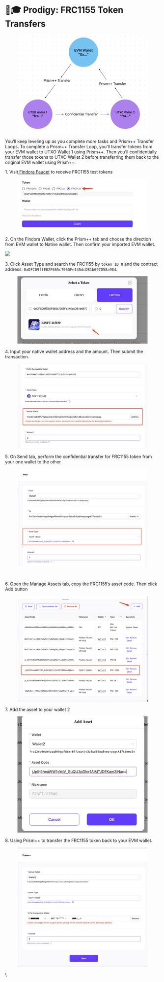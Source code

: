 # 🧑🎓 Prodigy: FRC1155 Token Transfers

<figure><img src="../../../../.gitbook/assets/image (3).png" alt=""><figcaption></figcaption></figure>

You’ll keep leveling up as you complete more tasks and Prism++ Transfer Loops. To complete a Prism++ Transfer Loop, you’ll transfer tokens from your EVM wallet to UTXO Wallet 1 using Prism++. Then you’ll confidentially transfer those tokens to UTXO Wallet 2 before transferring them back to the original EVM wallet using Prism++.

1\. Visit[ Findora Faucet](https://faucet.findora.org/) to receive FRC1155 test tokens

<figure><img src="../../../../.gitbook/assets/image (45).png" alt=""><figcaption></figcaption></figure>

2\. On the Findora Wallet, click the Prism++ tab and choose the direction from EVM wallet to Native wallet. Then confirm your imported EVM wallet.

![](https://lh6.googleusercontent.com/UUz\_ThmzLXC16UsFygIGeYXZm50Z-R\_EJa49heMnB2SRoQurmNSGrtkOdxzqj\_oYCr44Kz0Dg9u7agFfMf-T6uf1Nzmuk2ZoEM0rPAZRCqWwIJS7\_62DJ8j3aVGsJB\_Ml5K3UzbX\_ooafYbTUK1vWPs)

3\. Click Asset Type and search the FRC1155 by `token ID 0` and the contract address: `0xDFC09ffE02F665c7055Fe145dcDB1b697D58a984`.

<figure><img src="../../../../.gitbook/assets/image (41).png" alt=""><figcaption></figcaption></figure>

4\. Input your native wallet address and the amount. Then submit the transaction.

<figure><img src="../../../../.gitbook/assets/image (33).png" alt=""><figcaption></figcaption></figure>

5\. On Send tab, perform the confidential transfer for FRC1155 token from your one wallet to the other

<figure><img src="../../../../.gitbook/assets/image (50).png" alt=""><figcaption></figcaption></figure>

<figure><img src="https://lh6.googleusercontent.com/bnR6PXICduhPlguWDU-_pyjH1-tdNe0qZ-aFa7JyiLKFc8KBHbjyH4rFxLMzUwBcqUcHhp5uMzqh1P5IM071an-tpgNgNPzw9bojf4r8OskNl468jGxb7YRfkIeDQ-PcubVKgNtnVXGC_V4mrN-f8nw" alt=""><figcaption></figcaption></figure>

6\. Open the Manage Assets tab, copy the FRC1155’s asset code. Then click Add button

<figure><img src="../../../../.gitbook/assets/image (49).png" alt=""><figcaption></figcaption></figure>

7\. Add the asset to your wallet 2

<figure><img src="../../../../.gitbook/assets/image (34).png" alt=""><figcaption></figcaption></figure>

8\. Using Prism++ to transfer the FRC1155 token back to your EVM wallet.

<figure><img src="../../../../.gitbook/assets/image (42).png" alt=""><figcaption></figcaption></figure>

\
